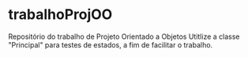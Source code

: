 # trabalhoProjOO
Repositório do trabalho de Projeto Orientado a Objetos
Utitlize a classe "Principal" para testes de estados, a fim de facilitar o trabalho.
